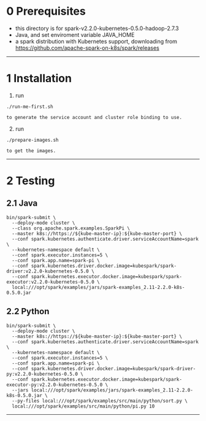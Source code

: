 0 Prerequisites 
===
* this directory is for spark-v2.2.0-kubernetes-0.5.0-hadoop-2.7.3
* Java, and set enviroment variable JAVA_HOME
* a spark distribution with Kubernetes support, downloading from https://github.com/apache-spark-on-k8s/spark/releases
---
1 Installation 
===
1. 
	run 
```console
./run-me-first.sh
```
	to generate the service account and cluster role binding to use.
2.
	run
```console
./prepare-images.sh
```
	to get the images.

---
2 Testing
===
2.1 Java
---
```console
bin/spark-submit \
  --deploy-mode cluster \
  --class org.apache.spark.examples.SparkPi \
  --master k8s://https://${kube-master-ip}:${kube-master-port} \
  --conf spark.kubernetes.authenticate.driver.serviceAccountName=spark \
  --kubernetes-namespace default \
  --conf spark.executor.instances=5 \
  --conf spark.app.name=spark-pi \
  --conf spark.kubernetes.driver.docker.image=kubespark/spark-driver:v2.2.0-kubernetes-0.5.0 \
  --conf spark.kubernetes.executor.docker.image=kubespark/spark-executor:v2.2.0-kubernetes-0.5.0 \
  local:///opt/spark/examples/jars/spark-examples_2.11-2.2.0-k8s-0.5.0.jar
```

2.2 Python
---
```console
bin/spark-submit \
  --deploy-mode cluster \
  --master k8s://https://${kube-master-ip}:${kube-master-port} \
  --conf spark.kubernetes.authenticate.driver.serviceAccountName=spark \
  --kubernetes-namespace default \
  --conf spark.executor.instances=5 \
  --conf spark.app.name=spark-pi \
  --conf spark.kubernetes.driver.docker.image=kubespark/spark-driver-py:v2.2.0-kubernetes-0.5.0 \
  --conf spark.kubernetes.executor.docker.image=kubespark/spark-executor-py:v2.2.0-kubernetes-0.5.0 \
  --jars local:///opt/spark/examples/jars/spark-examples_2.11-2.2.0-k8s-0.5.0.jar \
  --py-files local:///opt/spark/examples/src/main/python/sort.py \
  local:///opt/spark/examples/src/main/python/pi.py 10
```

---
